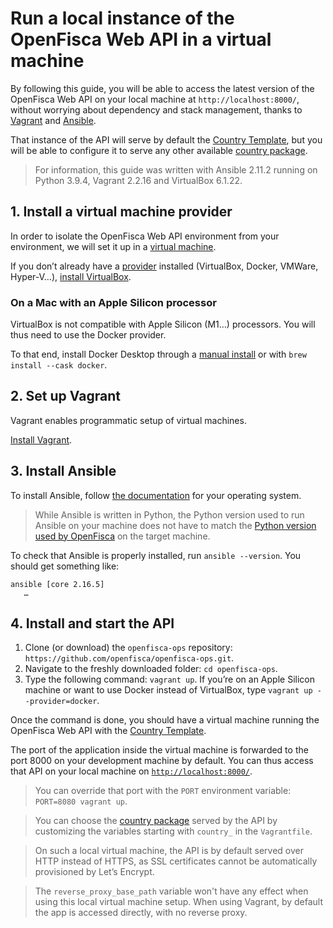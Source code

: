 # Run a local instance of the OpenFisca Web API in a virtual machine

By following this guide, you will be able to access the latest version of the OpenFisca Web API on your local machine at `http://localhost:8000/`, without worrying about dependency and stack management, thanks to [Vagrant](https://vagrantup.com) and [Ansible](https://www.ansible.com/).

That instance of the API will serve by default the [Country Template](https://github.com/openfisca/country-template), but you will be able to configure it to serve any other available [country package](https://openfisca.org/en/countries/).

> For information, this guide was written with Ansible 2.11.2 running on Python 3.9.4, Vagrant 2.2.16 and VirtualBox 6.1.22.

## 1. Install a virtual machine provider

In order to isolate the OpenFisca Web API environment from your environment, we will set it up in a [virtual machine](https://en.wikipedia.org/wiki/Virtual_machine).

If you don’t already have a [provider](https://www.vagrantup.com/docs/providers) installed (VirtualBox, Docker, VMWare, Hyper-V…), [install VirtualBox](https://www.virtualbox.org/manual/ch02.html).

### On a Mac with an Apple Silicon processor

VirtualBox is not compatible with Apple Silicon (M1…) processors. You will thus need to use the Docker provider.

To that end, install Docker Desktop through a [manual install](https://docs.docker.com/docker-for-mac/install/) or with `brew install --cask docker`.

## 2. Set up Vagrant

Vagrant enables programmatic setup of virtual machines.

[Install Vagrant](https://www.vagrantup.com/downloads).

## 3. Install Ansible

To install Ansible, follow [the documentation](https://docs.ansible.com/ansible/latest/installation_guide/intro_installation.html#installing-ansible-on-specific-operating-systems) for your operating system.

> While Ansible is written in Python, the Python version used to run Ansible on your machine does not have to match the [Python version used by OpenFisca](https://github.com/openfisca/openfisca-core#environment) on the target machine.

To check that Ansible is properly installed, run `ansible --version`. You should get something like:

```
ansible [core 2.16.5]
   …
```

## 4. Install and start the API

1. Clone (or download) the `openfisca-ops` repository: `https://github.com/openfisca/openfisca-ops.git`.
2. Navigate to the freshly downloaded folder: `cd openfisca-ops`.
3. Type the following command: `vagrant up`. If you’re on an Apple Silicon machine or want to use Docker instead of VirtualBox, type `vagrant up --provider=docker`.

Once the command is done, you should have a virtual machine running the OpenFisca Web API with the [Country Template](https://github.com/openfisca/country-template).

The port of the application inside the virtual machine is forwarded to the port 8000 on your development machine by default. You can thus access that API on your local machine on [`http://localhost:8000/`](http://localhost:8000/).

> You can override that port with the `PORT` environment variable: `PORT=8080 vagrant up`.

> You can choose the [country package](https://openfisca.org/en/countries/) served by the API by customizing the variables starting with `country_` in the `Vagrantfile`.

> On such a local virtual machine, the API is by default served over HTTP instead of HTTPS, as SSL certificates cannot be automatically provisioned by Let’s Encrypt.

> The `reverse_proxy_base_path` variable won't have any effect when using this local virtual machine setup. When using Vagrant, by default the app is accessed directly, with no reverse proxy.
